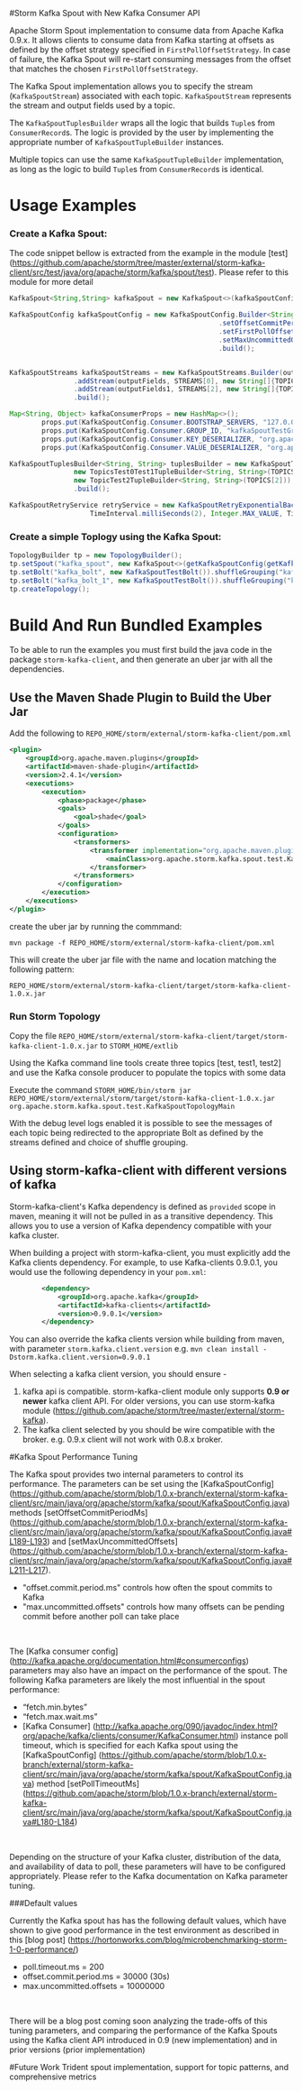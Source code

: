 #Storm Kafka Spout with New Kafka Consumer API

Apache Storm Spout implementation to consume data from Apache Kafka 0.9.x. It allows 
clients to consume data from Kafka starting at offsets as defined by the offset strategy specified in `FirstPollOffsetStrategy`. 
In case of failure, the Kafka Spout will re-start consuming messages from the offset that matches the chosen `FirstPollOffsetStrategy`.

The Kafka Spout implementation allows you to specify the stream (`KafkaSpoutStream`) associated with each topic. `KafkaSpoutStream` represents the stream and output fields used by a topic.

The `KafkaSpoutTuplesBuilder` wraps all the logic that builds `Tuple`s from `ConsumerRecord`s. The logic is provided by the user by implementing the appropriate number of `KafkaSpoutTupleBuilder` instances.

Multiple topics can use the same `KafkaSpoutTupleBuilder` implementation, as long as the logic to build `Tuple`s from `ConsumerRecord`s is identical.

# Usage Examples

### Create a Kafka Spout:

The code snippet bellow is extracted from the example in the module [test] (https://github.com/apache/storm/tree/master/external/storm-kafka-client/src/test/java/org/apache/storm/kafka/spout/test). Please refer to this module for more detail

```java
KafkaSpout<String,String> kafkaSpout = new KafkaSpout<>(kafkaSpoutConfig);

KafkaSpoutConfig kafkaSpoutConfig = new KafkaSpoutConfig.Builder<String, String>(kafkaConsumerProps, kafkaSpoutStreams, tuplesBuilder, retryService)
                                                    .setOffsetCommitPeriodMs(10_000)
                                                    .setFirstPollOffsetStrategy(EARLIEST)
                                                    .setMaxUncommittedOffsets(250)
                                                    .build();


KafkaSpoutStreams kafkaSpoutStreams = new KafkaSpoutStreams.Builder(outputFields, STREAMS[0], new String[]{TOPICS[0], TOPICS[1]})
                .addStream(outputFields, STREAMS[0], new String[]{TOPICS[2]})  // contents of topic test2 sent to test_stream
                .addStream(outputFields1, STREAMS[2], new String[]{TOPICS[2]})  // contents of topic test2 sent to test2_stream
                .build();

Map<String, Object> kafkaConsumerProps = new HashMap<>();
        props.put(KafkaSpoutConfig.Consumer.BOOTSTRAP_SERVERS, "127.0.0.1:9092");
        props.put(KafkaSpoutConfig.Consumer.GROUP_ID, "kafkaSpoutTestGroup");
        props.put(KafkaSpoutConfig.Consumer.KEY_DESERIALIZER, "org.apache.kafka.common.serialization.StringDeserializer");
        props.put(KafkaSpoutConfig.Consumer.VALUE_DESERIALIZER, "org.apache.kafka.common.serialization.StringDeserializer");

KafkaSpoutTuplesBuilder<String, String> tuplesBuilder = new KafkaSpoutTuplesBuilder.Builder<>(
                new TopicsTest0Test1TupleBuilder<String, String>(TOPICS[0], TOPICS[1]),
                new TopicTest2TupleBuilder<String, String>(TOPICS[2]))
                .build();

KafkaSpoutRetryService retryService = new KafkaSpoutRetryExponentialBackoff(TimeInterval.microSeconds(500),
                    TimeInterval.milliSeconds(2), Integer.MAX_VALUE, TimeInterval.seconds(10));
```
 
### Create a simple Toplogy using the Kafka Spout:

```java
TopologyBuilder tp = new TopologyBuilder();
tp.setSpout("kafka_spout", new KafkaSpout<>(getKafkaSpoutConfig(getKafkaSpoutStreams())), 1);
tp.setBolt("kafka_bolt", new KafkaSpoutTestBolt()).shuffleGrouping("kafka_spout", STREAMS[0]);
tp.setBolt("kafka_bolt_1", new KafkaSpoutTestBolt()).shuffleGrouping("kafka_spout", STREAMS[2]);
tp.createTopology();
```

# Build And Run Bundled Examples  
To be able to run the examples you must first build the java code in the package `storm-kafka-client`, 
and then generate an uber jar with all the dependencies.

## Use the Maven Shade Plugin to Build the Uber Jar

Add the following to `REPO_HOME/storm/external/storm-kafka-client/pom.xml`
```xml
<plugin>
    <groupId>org.apache.maven.plugins</groupId>
    <artifactId>maven-shade-plugin</artifactId>
    <version>2.4.1</version>
    <executions>
        <execution>
            <phase>package</phase>
            <goals>
                <goal>shade</goal>
            </goals>
            <configuration>
                <transformers>
                    <transformer implementation="org.apache.maven.plugins.shade.resource.ManifestResourceTransformer">
                        <mainClass>org.apache.storm.kafka.spout.test.KafkaSpoutTopologyMain</mainClass>
                    </transformer>
                </transformers>
            </configuration>
        </execution>
    </executions>
</plugin>
```

create the uber jar by running the commmand:

`mvn package -f REPO_HOME/storm/external/storm-kafka-client/pom.xml`

This will create the uber jar file with the name and location matching the following pattern:
 
`REPO_HOME/storm/external/storm-kafka-client/target/storm-kafka-client-1.0.x.jar`

### Run Storm Topology

Copy the file `REPO_HOME/storm/external/storm-kafka-client/target/storm-kafka-client-1.0.x.jar` to `STORM_HOME/extlib`

Using the Kafka command line tools create three topics [test, test1, test2] and use the Kafka console producer to populate the topics with some data 

Execute the command `STORM_HOME/bin/storm jar REPO_HOME/storm/external/storm/target/storm-kafka-client-1.0.x.jar org.apache.storm.kafka.spout.test.KafkaSpoutTopologyMain`

With the debug level logs enabled it is possible to see the messages of each topic being redirected to the appropriate Bolt as defined 
by the streams defined and choice of shuffle grouping.

## Using storm-kafka-client with different versions of kafka

Storm-kafka-client's Kafka dependency is defined as `provided` scope in maven, meaning it will not be pulled in
as a transitive dependency. This allows you to use a version of Kafka dependency compatible with your kafka cluster.

When building a project with storm-kafka-client, you must explicitly add the Kafka clients dependency. For example, to
use Kafka-clients 0.9.0.1, you would use the following dependency in your `pom.xml`:

```xml
        <dependency>
            <groupId>org.apache.kafka</groupId>
            <artifactId>kafka-clients</artifactId>
            <version>0.9.0.1</version>
        </dependency>
```

You can also override the kafka clients version while building from maven, with parameter `storm.kafka.client.version`
e.g. `mvn clean install -Dstorm.kafka.client.version=0.9.0.1`

When selecting a kafka client version, you should ensure -
 1. kafka api is compatible. storm-kafka-client module only supports **0.9 or newer** kafka client API. For older versions,
 you can use storm-kafka module (https://github.com/apache/storm/tree/master/external/storm-kafka).
 2. The kafka client selected by you should be wire compatible with the broker. e.g. 0.9.x client will not work with
 0.8.x broker.

#Kafka Spout Performance Tuning

The Kafka spout provides two internal parameters to control its performance. The parameters can be set using the [KafkaSpoutConfig] (https://github.com/apache/storm/blob/1.0.x-branch/external/storm-kafka-client/src/main/java/org/apache/storm/kafka/spout/KafkaSpoutConfig.java) methods [setOffsetCommitPeriodMs] (https://github.com/apache/storm/blob/1.0.x-branch/external/storm-kafka-client/src/main/java/org/apache/storm/kafka/spout/KafkaSpoutConfig.java#L189-L193) and [setMaxUncommittedOffsets] (https://github.com/apache/storm/blob/1.0.x-branch/external/storm-kafka-client/src/main/java/org/apache/storm/kafka/spout/KafkaSpoutConfig.java#L211-L217). 

* "offset.commit.period.ms" controls how often the spout commits to Kafka
* "max.uncommitted.offsets" controls how many offsets can be pending commit before another poll can take place
<br/>

The [Kafka consumer config] (http://kafka.apache.org/documentation.html#consumerconfigs) parameters may also have an impact on the performance of the spout. The following Kafka parameters are likely the most influential in the spout performance: 

* “fetch.min.bytes”
* “fetch.max.wait.ms”
* [Kafka Consumer] (http://kafka.apache.org/090/javadoc/index.html?org/apache/kafka/clients/consumer/KafkaConsumer.html) instance poll timeout, which is specified for each Kafka spout using the [KafkaSpoutConfig] (https://github.com/apache/storm/blob/1.0.x-branch/external/storm-kafka-client/src/main/java/org/apache/storm/kafka/spout/KafkaSpoutConfig.java) method [setPollTimeoutMs] (https://github.com/apache/storm/blob/1.0.x-branch/external/storm-kafka-client/src/main/java/org/apache/storm/kafka/spout/KafkaSpoutConfig.java#L180-L184)
<br/>

Depending on the structure of your Kafka cluster, distribution of the data, and availability of data to poll, these parameters will have to be configured appropriately. Please refer to the Kafka documentation on Kafka parameter tuning.

###Default values

Currently the Kafka spout has has the following default values, which have shown to give good performance in the test environment as described in this [blog post] (https://hortonworks.com/blog/microbenchmarking-storm-1-0-performance/)

* poll.timeout.ms = 200
* offset.commit.period.ms = 30000   (30s)
* max.uncommitted.offsets = 10000000
<br/>

There will be a blog post coming soon analyzing the trade-offs of this tuning parameters, and comparing the performance of the Kafka Spouts using the Kafka client API introduced in 0.9 (new implementation) and in prior versions (prior implementation)

#Future Work
Trident spout implementation, support for topic patterns, and comprehensive metrics
